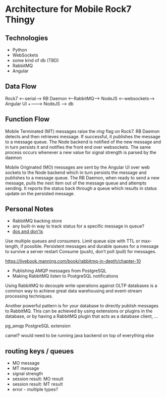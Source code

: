 # Architecture for Mobile Rock7 Thingy

## Technologies

 * Python
 * WebSockets
 * some kind of db (TBD)
 * RabbitMQ
 * Angular

## Data Flow

Rock7 <--serial--> RB Daemon <--RabbitMQ--> NodeJS <--websockets--> Angular UI
                                    +---> NodeJS --> db 

## Function Flow

 Mobile Terminated (MT) messages raise the *ring* flag on Rock7. RB Daemon detects and then retrieves
 message. If successful, it publishes the message to a message queue. The Node backend is notified of
 the new message and in turn persists it and notifies the front end over websockets. The same process
 occurs whenever a new value for signal strength is parsed by the daemon

 Mobile Originated (MO) messages are sent by the Angular UI over web sockets to the Node backend which in turn persists the message and publishes to a message queue. The RB Daemon, when ready to send a new message, pulls the next item out of the message queue and attempts sending. It reports the status back through a queue which results in status update on the persisted message.

## Personal Notes

 * RabbitMQ backing store
 * any built-in way to track status for a specific message in queue?
 * [dos and don'ts](https://www.cloudamqp.com/blog/part4-rabbitmq-13-common-errors.html)

Use multiple queues and consumers.
Limit queue size with TTL or max-length, if possible.
Persistent messages and durable queues for a message to survive a server restart 
Consume (push), don’t poll (pull) for messages. 


https://livebook.manning.com/book/rabbitmq-in-depth/chapter-10

 * Publishing AMQP messages from PostgreSQL
 * Making RabbitMQ listen to PostgreSQL notifications

Using RabbitMQ to decouple write operations against OLTP databases is a common way to achieve great data warehousing and event-stream processing techniques. 

Another powerful pattern is for your database to directly publish messages to RabbitMQ. This can be achieved by using extensions or plugins in the database, or by having a RabbitMQ plugin that acts as a database client,  ...

pg_amqp PostgreSQL extension

camel? would need to be running java backend on top of everything else


## routing keys / queues

 * MO message
 * MT message
 * signal strength
 * session result: MO result
 * session result: MT result
 * error - multiple types?
 
 